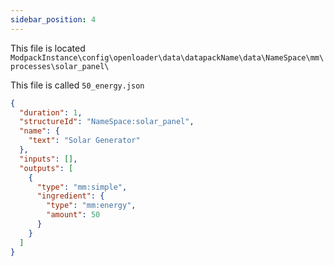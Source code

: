 ```yaml
---
sidebar_position: 4
---
```


This file is located `ModpackInstance\config\openloader\data\datapackName\data\NameSpace\mm\processes\solar_panel\ `

This file is called `50_energy.json`



```json
{
  "duration": 1,
  "structureId": "NameSpace:solar_panel",
  "name": {
    "text": "Solar Generator"
  },
  "inputs": [],
  "outputs": [
    {
      "type": "mm:simple",
      "ingredient": {
        "type": "mm:energy",
        "amount": 50
      }
    }
  ]
}
```